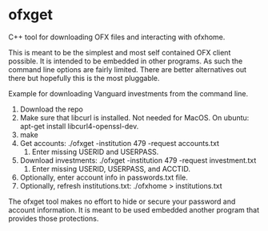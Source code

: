 # ofxget
C++ tool for downloading OFX files and interacting with ofxhome.

This is meant to be the simplest and most self contained OFX client possible. It is intended to be embedded in other programs. As such the command line options are fairly limited. There are better alternatives out there but hopefully this is the most pluggable.

Example for downloading Vanguard investments from the command line.
1. Download the repo
1. Make sure that libcurl is installed. Not needed for MacOS. On ubuntu: apt-get install libcurl4-openssl-dev.
1. make
1. Get accounts: ./ofxget -institution 479 -request accounts.txt
   1. Enter missing USERID and USERPASS.
1. Download investments: ./ofxget -institution 479 -request investment.txt
   1. Enter missing USERID, USERPASS, and ACCTID.
1. Optionally, enter account info in passwords.txt file.
1. Optionally, refresh institutions.txt: ./ofxhome > institutions.txt

The ofxget tool makes no effort to hide or secure your password and account information. It is meant to be used embedded another program that provides those protections.
